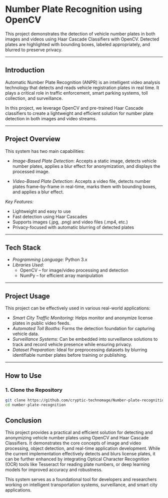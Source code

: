 # Number Plate Recognition using OpenCV

This project demonstrates the detection of vehicle number plates in both images and videos using Haar Cascade Classifiers with OpenCV. Detected plates are highlighted with bounding boxes, labeled appropriately, and blurred to preserve privacy.

---

## Introduction

Automatic Number Plate Recognition (ANPR) is an intelligent video analysis technology that detects and reads vehicle registration plates in real time. It plays a critical role in traffic enforcement, smart parking systems, toll collection, and surveillance.

In this project, we leverage OpenCV and pre-trained Haar Cascade classifiers to create a lightweight and efficient solution for number plate detection in both images and video streams.

---

## Project Overview

This system has two main capabilities:

- *Image-Based Plate Detection*: Accepts a static image, detects vehicle number plates, applies a blur effect for anonymization, and displays the processed image.
  
- *Video-Based Plate Detection*: Accepts a video file, detects number plates frame-by-frame in real-time, marks them with bounding boxes, and applies a blur effect.

*Key Features:*
- Lightweight and easy to use
- Fast detection using Haar Cascades
- Supports images (.jpg, .png) and video files (.mp4, etc.)
- Privacy-focused with automatic blurring of detected plates

---

## Tech Stack

- *Programming Language:* Python 3.x  
- *Libraries Used:*
  - OpenCV – for image/video processing and detection
  - NumPy – for efficient array manipulation

---

## Project Usage

This project can be effectively used in various real-world applications:

- *Smart City Traffic Monitoring:* Helps monitor and anonymize license plates in public video feeds.
- *Automated Toll Booths:* Forms the detection foundation for capturing vehicle data.
- *Surveillance Systems:* Can be embedded into surveillance solutions to track and record vehicle presence while ensuring privacy.
- *Dataset Preparation:* Ideal for preprocessing datasets by blurring identifiable number plates before training or publishing.

---

## How to Use

### 1. Clone the Repository

```bash
git clone https://github.com/cryptic-technomage/Number-plate-recognition.git
cd number-plate-recognition
```

## Conclusion

This project provides a practical and efficient solution for detecting and anonymizing vehicle number plates using OpenCV and Haar Cascade Classifiers. It demonstrates the core concepts of image and video processing, object detection, and real-time application development. While the current implementation effectively detects and blurs license plates, it can be further enhanced by integrating Optical Character Recognition (OCR) tools like Tesseract for reading plate numbers, or deep learning models for improved accuracy and robustness.

This system serves as a foundational tool for developers and researchers working on intelligent transportation systems, surveillance, and smart city applications.
